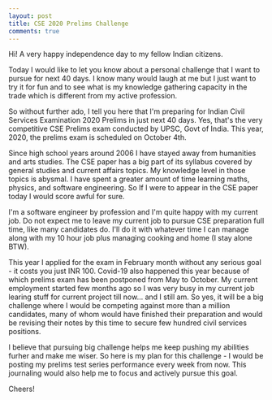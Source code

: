 ```yaml
---
layout: post
title: CSE 2020 Prelims Challenge
comments: true
---
```


Hi! A very happy independence day to my fellow Indian citizens.

Today I would like to let you know about a personal challenge that I want to pursue for next 40 days. 
I know many would laugh at me but I just want to try it for fun and to see what is my knowledge gathering capacity in the trade which is different from my active profession.

So without further ado, I tell you here that I'm preparing for Indian Civil Services Examination 2020 Prelims in just next 40 days.
Yes, that's the very competitive CSE Prelims exam conducted by UPSC, Govt of India. This year, 2020, the prelims exam is scheduled on October 4th.

Since high school years around 2006 I have stayed away from humanities and arts studies. The CSE paper has a big part of its syllabus covered by general studies and current affairs topics. My knowledge level in those topics is abysmal. I have spent a greater amount of time learning maths, physics, and software engineering. So If I were to appear in the CSE paper today I would
score awful for sure.

I'm a software engineer by profession and I'm quite happy with my current job. Do not expect me to leave my current job to pursue CSE preparation full time, like many candidates do. I'll do it with whatever time I can manage along with my 10 hour job plus managing cooking and home (I stay alone BTW).

This year I applied for the exam in February month without any serious goal - it costs you just INR 100. Covid-19 also happened this year because of which prelims exam has been postponed from May to October. My current employment started few months ago so I was very busy in my current job learing stuff for current project till now... and I still am. So yes, it will be a big challenge where I would be competing against more than a million candidates, many of whom would have finished their preparation and would be revising their notes by this time to secure few hundred civil services positions.

I believe that pursuing big challenge helps me keep pushing my abilities furher and make me wiser. So here is my plan for this challenge - I would be posting my prelims test series performance every week from now. This journaling would also help me to focus and actively pursue this goal.

Cheers!



